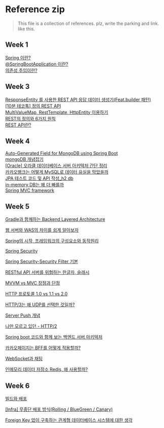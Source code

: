 # Reference zip

> This file is a collection of references.
> plz, write the parking and link.
> like this. 

## Week 1
[Spring 이란?](https://jerryjerryjerry.tistory.com/62) </br>
[@SpringBootApplication 이란?](https://velog.io/@jwkim/spring-boot-springapplication-annotation) </br>
[의존성 주입이란?](https://bamdule.tistory.com/174)

## Week 3
[ResponseEntity 를 사용한 REST API 응답 데이터 생성기(Feat.builder 패턴)](https://velog.io/@heoseungyeon/ResponseEntity-%EB%A5%BC-%EC%82%AC%EC%9A%A9%ED%95%9C-REST-API-%EC%9D%91%EB%8B%B5-%EB%8D%B0%EC%9D%B4%ED%84%B0-%EC%83%9D%EC%84%B1%EA%B8%B0Feat.builder-%ED%8C%A8%ED%84%B4) </br>
[[10분 테코톡] 정의 REST API](https://www.youtube.com/watch?v=Nxi8Ur89Akw) </br>
[MultiValueMap, RestTemplate, HttpEntity 이용하기](https://bamdule.tistory.com/174) </br>
[REST의 정의와 6가지 원칙](https://jaegukim.github.io/posts/rest/) </br>
[REST API란?](https://velog.io/@pilyeooong/REST-API%EB%9E%80) </br>

## Week 4
[Auto-Generated Field for MongoDB using Spring Boot](https://www.baeldung.com/spring-boot-mongodb-auto-generated-field) </br>
[mongoDB 개념잡기](https://velog.io/@swhan9404/mongoDB-%EA%B0%9C%EB%85%90%EC%9E%A1%EA%B8%B0) </br>
[[Oracle] 오라클 데이터베이스 서버 아키텍처 간단 정리](https://myjamong.tistory.com/166) </br>
[카카오뱅크는 어떻게 MySQL로 데이터 유실을 막았을까](https://byline.network/2017/10/17-6/) </br>
[JPA 테스트 코드 및 API 작성_h2 db](https://katfun.tistory.com/entry/Spring-Boot-3-2) </br>
[in-memory DB는 왜 더 빠를까](https://2kindsofcs.tistory.com/40) </br>
[Spring MVC framework](https://velog.io/@miscaminos/Spring-MVC-framework)

## Week 5
[Gradle과 함께하는 Backend Layered Architecture](https://medium.com/riiid-teamblog-kr/gradle%EA%B3%BC-%ED%95%A8%EA%BB%98%ED%95%98%EB%8A%94-backend-layered-architecture-97117b344ba8)

[웹 서버와 WAS의 차이를 쉽게 알아보자](https://codechasseur.tistory.com/25)

[Spring의 시작, 프레임워크의 구성요소와 동작원리](https://asfirstalways.tistory.com/334)

[Spring Security](https://okimaru.tistory.com/66)

[Spring Security-Security Filter 기본](https://m.blog.naver.com/PostView.naver?isHttpsRedirect=true&blogId=kbh3983&logNo=220932183498)

[RESTful API 서버를 위협하는 한글자, 슬래시](https://yozm.wishket.com/magazine/detail/1347/)

[MVVM vs MVC 장점과 단점](https://scshim.tistory.com/407)

[HTTP 프로토콜 1.0 vs 1.1 vs 2.0](https://hirlawldo.tistory.com/106)

[HTTP/3는 왜 UDP를 선택한 것일까?](https://evan-moon.github.io/2019/10/08/what-is-http3/)

[Server Push 개념](https://insomniachaos.tistory.com/94)

[나만 모르고 있던 - HTTP/2](https://www.popit.kr/%EB%82%98%EB%A7%8C-%EB%AA%A8%EB%A5%B4%EA%B3%A0-%EC%9E%88%EB%8D%98-http2/)

[Spring boot 코드와 함께 보는 백엔드 서버 아키텍처](https://tech.junhabaek.net/spring-boot-%EC%BD%94%EB%93%9C%EC%99%80-%ED%95%A8%EA%BB%98-%EB%B3%B4%EB%8A%94-%EB%B0%B1%EC%97%94%EB%93%9C-%EC%84%9C%EB%B2%84-%EC%95%84%ED%82%A4%ED%85%8D%EC%B2%98-%EC%8B%9C%EB%A6%AC%EC%A6%88-%EC%86%8C%EA%B0%9C-%EA%B8%B0%EB%B3%B8-%EA%B5%AC%EC%A1%B0-bbf814e1b4e3)

[카카오페이지는 BFF를 어떻게 적용할까?](https://fe-developers.kakaoent.com/2022/220310-kakaopage-bff/)

[WebSocket과 채팅](https://dev-gorany.tistory.com/212)

[인메모리 데이터 저장소 Redis, 왜 사용할까?](https://zangzangs.tistory.com/72)

## Week 6
[빌드와 배포](https://startupdevelopers.tistory.com/237#74a51821-f0ee-4c8d-82d5-f90c011296d6)

[[Infra] 무중단 배포 방식(Rolling / BlueGreen / Canary)](https://llshl.tistory.com/47)

[Foreign Key 없이 구축하는 관계형 데이터베이스 시스템에 대한 생각](https://engineering-skcc.github.io/oracle%20tuning/foreign_key_%EC%97%86%EC%9D%B4_%EA%B5%AC%EC%B6%95%ED%95%98%EB%8A%94_DB/)
